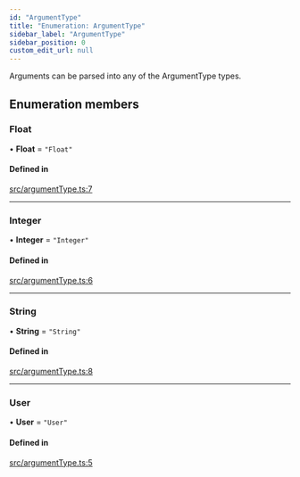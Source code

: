 ```yaml
---
id: "ArgumentType"
title: "Enumeration: ArgumentType"
sidebar_label: "ArgumentType"
sidebar_position: 0
custom_edit_url: null
---
```


Arguments can be parsed into any of the ArgumentType types.

## Enumeration members

### Float

• **Float** = `"Float"`

#### Defined in

[src/argumentType.ts:7](https://github.com/matthewferderber/djs-cc/blob/b08c79c/src/argumentType.ts#L7)

___

### Integer

• **Integer** = `"Integer"`

#### Defined in

[src/argumentType.ts:6](https://github.com/matthewferderber/djs-cc/blob/b08c79c/src/argumentType.ts#L6)

___

### String

• **String** = `"String"`

#### Defined in

[src/argumentType.ts:8](https://github.com/matthewferderber/djs-cc/blob/b08c79c/src/argumentType.ts#L8)

___

### User

• **User** = `"User"`

#### Defined in

[src/argumentType.ts:5](https://github.com/matthewferderber/djs-cc/blob/b08c79c/src/argumentType.ts#L5)
